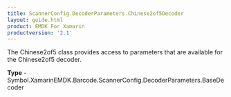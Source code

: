 ```yaml
---
title: ScannerConfig.DecoderParameters.Chinese2of5Decoder
layout: guide.html
product: EMDK For Xamarin
productversion: '2.1'
---
```

The Chinese2of5 class provides access to parameters that are available for the Chinese2of5 decoder.

**Type** - Symbol.XamarinEMDK.Barcode.ScannerConfig.DecoderParameters.BaseDecoder
















